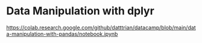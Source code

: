 # Data Manipulation with dplyr

https://colab.research.google.com/github/datttrian/datacamp/blob/main/data-manipulation-with-pandas/notebook.ipynb
